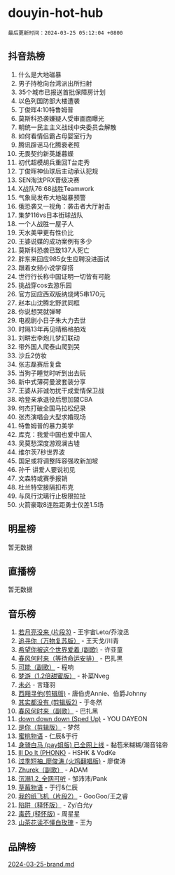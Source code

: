 # douyin-hot-hub

`最后更新时间：2024-03-25 05:12:04 +0800`

## 抖音热榜

1. 什么是大地磁暴
1. 男子持枪向台湾派出所扫射
1. 35个城市已报送首批保障房计划
1. 以色列国防部大楼遭袭
1. 丁俊晖4:10特鲁姆普
1. 莫斯科恐袭嫌疑人受审画面曝光
1. 朝统一民主主义战线中央委员会解散
1. 如何看情侣霸占母婴室行为
1. 腾讯辟谣马化腾衰老照
1. 无畏契约新英雄暮蝶
1. 初代超模胡兵重回T台走秀
1. 丁俊晖神仙球后主动承认犯规
1. SEN淘汰PRX晋级决赛
1. X战队76:68战胜Teamwork
1. 气象局发布大地磁暴预警
1. 俄恐袭又一视角：袭击者大厅射击
1. 集梦116vs日本街球战队
1. 一个人战胜一屋子人
1. 天水美甲更有性价比
1. 王婆说媒的成功案例有多少
1. 莫斯科恐袭已致137人死亡
1. 胖东来回应985女生应聘没进面试
1. 跟着女频小说学穿搭
1. 世行行长称中国证明一切皆有可能
1. 挑战穿cos去游乐园
1. 官方回应西双版纳烧烤5串170元
1. 赵本山沈腾北野武同框
1. 你说想哭就弹琴
1. 电视剧小日子朱大力去世
1. 时隔13年再见晴格格拍戏
1. 刘畊宏李炮儿梦幻联动
1. 带外国人爬泰山爬到哭
1. 沙丘2仿妆
1. 张志磊赛后复盘
1. 当狗子睡觉时听到出去玩
1. 新中式薄荷曼波套装分享
1. 王婆从非诚勿扰干成爱情保卫战
1. 哈登亲承退役后想加盟CBA
1. 何杰打破全国马拉松纪录
1. 张杰演唱会大型求婚现场
1. 特鲁姆普的暴力美学
1. 库克：我爱中国也爱中国人
1. 吴莫愁深度游观澜古墟
1. 维尔茨7秒世界波
1. 国足或将调整阵容强攻新加坡
1. 孙千 讲爱人要说初见
1. 文森特或赛季报销
1. 杜兰特空接隔扣布克
1. 与凤行沈璃行止极限拉扯
1. 火箭豪取8连胜距勇士仅差1.5场

## 明星榜

暂无数据

## 直播榜

暂无数据

## 音乐榜

1. [若月亮没来 (片段3)](https://sf5-hl-cdn-tos.douyinstatic.com/obj/tos-cn-ve-2774/okfyEUsGW1B1ovJi5JiN9IjvAT2lMwA054GoEB) - 王宇宙Leto/乔浚丞
1. [追寻你（万物复苏版）](https://sf5-hl-cdn-tos.douyinstatic.com/obj/tos-cn-ve-2774/oYeAZJsbjIDit9APmBg8u6uDUQnHmoCf3gbo74) - 王天戈/川青
1. [希望你被这个世界爱着 (副歌)](https://sf5-hl-cdn-tos.douyinstatic.com/obj/tos-cn-ve-2774/oUHCmWQfZlE3QQBKBeD8rCFLpJzPgCpImhsxMt) - 许亚童
1. [春风何时来（等待命运安排）](https://sf5-hl-cdn-tos.douyinstatic.com/obj/tos-cn-ve-2774/oICBNbD3gelMfB4WgiD1KI2jQtXZE2FgHLwtsl) - 巴扎黑
1. [可能（副歌）](https://sf5-hl-cdn-tos.douyinstatic.com/obj/tos-cn-ve-2774/cde1731888894259b333569393c2fb51) - 程响
1. [梦游（1.2倍甜蜜版）](https://sf5-hl-cdn-tos.douyinstatic.com/obj/tos-cn-ve-2774/o4gyAUm8hwufoEABmwVIiQtHsFuGzAEEWtNMzo) - 补菜Nveg
1. [未必](https://sf5-hl-cdn-tos.douyinstatic.com/obj/tos-cn-ve-2774/ogntQMFnKQDZUgTCYuJgfLEtleYZZFxBQqhhFB) - 言瑾羽
1. [西厢寻他(剪辑版)](https://sf5-hl-cdn-tos.douyinstatic.com/obj/tos-cn-ve-2774/oUsAVfAQKlRNxEv5qxvIB8o5qmIWUcXbzJKJhw) - 唐伯虎Annie、伯爵Johnny
1. [其实都没有 (剪辑版2)](https://sf6-cdn-tos.douyinstatic.com/obj/tos-cn-ve-2774/oEBNQenHZtBhxYjGgUDQk0BCHTigQafgFlbQ7k) - 于冬然
1. [春风何时来（副歌）](https://sf3-cdn-tos.douyinstatic.com/obj/tos-cn-ve-2774/ow7tbAiAWI2giBUrmu0hMMh3UYP3ZXdbDYiXd) - 巴扎黑
1. [down down down (Sped Up)](https://sf3-cdn-tos.douyinstatic.com/obj/tos-cn-ve-2774/ow80iABiXIO9DsFwK6WeZKMaJRi3BPJAotDy8m) - YOU DAYEON
1. [是你（剪辑版）](https://sf5-hl-cdn-tos.douyinstatic.com/obj/tos-cn-ve-2774/46019dae783c4c969944217fe1cfafc4) - 梦然
1. [蜜桃物语](https://sf5-hl-cdn-tos.douyinstatic.com/obj/tos-cn-ve-2774/oIhOSCZtIACtYU4XQkngiW9kCBfVD1Fz9IYeqL) - 仁辰&于行
1. [身骑白马 (pay姐版) 已全网上线](https://sf3-cdn-tos.douyinstatic.com/obj/tos-cn-ve-2774/oQLO5ZgLsFkaDhdIIveF2zUCgfweY0gWaH4AQG) - 黏苞米糊糊/潮音铭帝
1. [lll Do lt (PHONK)](https://sf6-cdn-tos.douyinstatic.com/obj/tos-cn-ve-2774/osfNbddrZl4hIgEDk6kFftBDBJ1X8MZxH1QCOB) - HSHK & VodKe
1. [过季短袖_廖俊涛 (火鸡翻唱版)](https://sf5-hl-cdn-tos.douyinstatic.com/obj/tos-cn-ve-2774/ogQVJl0tRBKxQgZji7YClFEBrVDeHpPTWfCZbQ) - 廖俊涛
1. [Zhurek（副歌）](https://sf5-hl-cdn-tos.douyinstatic.com/obj/tos-cn-ve-2774/ooQm8FBZQDlf0btEYgVpCcSCQfrdJGBEKZYBGS) - ADAM
1. [沉溺1.2_全网可听](https://sf5-hl-cdn-tos.douyinstatic.com/obj/tos-cn-ve-2774/ok2QoiBqsWAX9McZmWiI9gAB0EzwD4Xj6yfmtH) - 邹沛沛/Pank
1. [草莓物语](https://sf3-cdn-tos.douyinstatic.com/obj/tos-cn-ve-2774/okynhJ7jEAIIZBfsLgYMEI8QC3WbQNN66RKzhT) - 于行&仁辰
1. [我的纸飞机（片段2）](https://sf5-hl-cdn-tos.douyinstatic.com/obj/tos-cn-ve-2774/oM2ZrKcg2CD5AeRB2gkeXOFB1IxAGJdZPazYHf) - GooGoo/王之睿
1. [陷阱（释怀版）](https://sf5-hl-cdn-tos.douyinstatic.com/obj/tos-cn-ve-2774/oE8C21LeZrzKLDFfQYgMzx4GAIHageG5IzayY7) - Zy/白允y
1. [毒药 (释怀版)](https://sf6-cdn-tos.douyinstatic.com/obj/tos-cn-ve-2774/oYILMEAzspdZBIzy4frJNB8ZHPHWAhiwowd4Ad) - 周星星
1. [山茶花读不懂白玫瑰](https://sf5-hl-cdn-tos.douyinstatic.com/obj/tos-cn-ve-2774/osfn8B7DktrRHEPJgPCfDbw7QDQEkwC16BxZg9) - 王为

## 品牌榜

[2024-03-25-brand.md](2024-03-25-brand.md)
